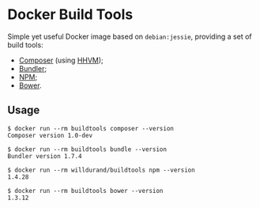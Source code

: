 Docker Build Tools
==================

Simple yet useful Docker image based on `debian:jessie`, providing a set of
build tools:

* [Composer](https://getcomposer.org/) (using [HHVM](https://getcomposer.org/));
* [Bundler](http://bundler.io/);
* [NPM](https://www.npmjs.com/);
* [Bower](http://bower.io/).


Usage
-----

    $ docker run --rm buildtools composer --version
    Composer version 1.0-dev

    $ docker run --rm buildtools bundle --version
    Bundler version 1.7.4

    $ docker run --rm willdurand/buildtools npm --version
    1.4.28

    $ docker run --rm buildtools bower --version
    1.3.12
